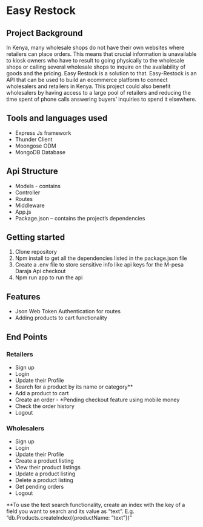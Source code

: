 # Easy Restock
## Project Background
In Kenya, many wholesale shops do not have their own websites where retailers can place orders. This means that crucial information is unavailable to kiosk owners who have to result to going physically to the wholesale shops or calling several wholesale shops to inquire on the availability of goods and the pricing.
Easy Restock is a solution to that. Easy-Restock is an API that can be used to build an ecommerce platform to connect wholesalers and retailers in Kenya. 
This project could also benefit wholesalers by having access to a large pool of retailers and reducing the time spent of phone calls answering buyers’ inquiries to spend it elsewhere. 

## Tools and languages used
  -	Express Js framework
  -	Thunder Client
  -	Moongose ODM
  -	MongoDB Database

## Api Structure
  -	Models - contains
  -	Controller
  -	Routes
  -	Middleware
  -	App.js
  -	Package.json – contains the project’s dependencies


## Getting started
1.	Clone repository
2.	Npm install to get all the dependencies listed in the package.json file
3.	Create a .env file to store sensitive info like api keys for the M-pesa Daraja Api checkout
4.	Npm run app to run the api


## Features
- Json Web Token Authentication for routes
- Adding products to cart functionality




## End Points
### Retailers
  -	Sign up
  -	Login
  -	Update their Profile
  -	Search for a product by its name or category**
  -	Add a product to cart
  - Create an order - *Pending checkout feature using mobile money
  -	Check the order history
  -	Logout


### Wholesalers
  -	Sign up
  -	Login
  -	Update their Profile
  -	Create a product listing
  -	View their product listings
  -	Update a product listing
  -	Delete a product listing
  -	Get pending orders
  -	Logout


**To use the text search functionality, create an index with the key of a field you want to search and its value as “text”. E.g.   “db.Products.createIndex({productName: “text”})”
